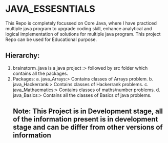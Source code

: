 # JAVA_ESSESNTIALS
This Repo is completely focussed on Core Java, where I have practiced multiple java program to upgrade coding skill, enhance analytical and logical implementation of solutions for multiple java program. This project Repo can be used for Educational purpose.
## Hierarchy:
1. brainstorm_java is a java project :> followed by src folder which contains all the packages.
2. Packages: a. java_Arrays:> Contains classes of Arrays problem.
             b. java_Hackerrank:> Contains classes of Hackerrank problems.
             c. java_Mathaematics:> Contains classes of maths/number problems.
             d. java_Basics:> Contains all the classes of Basics of java problems.
   ##   Note:  This Project is in Development stage, all of the information present is in development stage and can be differ from other versions of information
